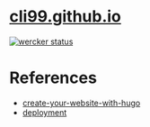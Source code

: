 # [cli99.github.io](https://cli99.github.io/)

[![wercker status](https://app.wercker.com/status/936d989ee8de2ca0fa602ecbf17bb940/s/master "wercker status")](https://app.wercker.com/project/byKey/936d989ee8de2ca0fa602ecbf17bb940)

# References
* [create-your-website-with-hugo](https://georgecushen.com/create-your-website-with-hugo)
* [deployment](https://sourcethemes.com/academic/docs/deployment)
